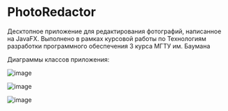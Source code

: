 # PhotoRedactor
Десктопное приложение для редактирования фотографий, написанное на JavaFX. Выполнено в рамках курсовой работы по Технологиям разработки программного обеспечения 3 курса МГТУ им. Баумана

Диаграммы классов приложения:

![image](https://github.com/user-attachments/assets/d17218b2-e1bf-44fd-873c-65f5cf2cde72)

![image](https://github.com/user-attachments/assets/14f48c33-c8d4-4efd-bfb3-eb0d60eaa329)

![image](https://github.com/user-attachments/assets/7275bd4f-027b-40a8-bed6-89f21715b985)

